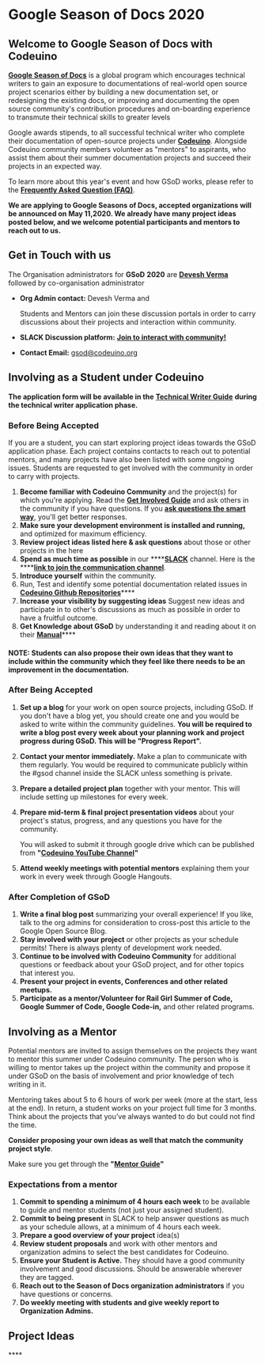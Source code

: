 # Google Season of Docs 2020

## Welcome to Google Season of Docs with Codeuino

[**Google Season of Docs**](https://developers.google.com/season-of-docs/) is a global program which encourages technical writers to gain an exposure to documentations of real-world open source project scenarios either by building a new documentation set, or redesigning the existing docs, or improving and documenting the open source community's contribution procedures and on-boarding experience to transmute their technical skills to greater levels

Google awards stipends, to all successful technical writer who complete their documentation of open-source projects under [**Codeuino**](http://www.codeuino.org/). Alongside Codeuino community members volunteer as "mentors" to aspirants, who assist them about their summer documentation projects and succeed their projects in an expected way.

To learn more about this year's event and how GSoD works, please refer to the [**Frequently Asked Question \(FAQ\)**](https://developers.google.com/season-of-docs/docs/faq).

**We are applying to Google Seasons of Docs, accepted organizations will be announced on May 11,2020. We already have many project ideas posted below, and we welcome potential participants and mentors to reach out to us.**

## **Get in Touch with us**

The Organisation administrators for **GSoD** **2020** are [**Devesh Verma**](https://github.com/devesh-verma) followed by co-organisation administrator

* **Org Admin contact:**  Devesh Verma and 

  Students and Mentors can join these discussion portals in order to carry discussions about their projects and interaction within community.

* **SLACK Discussion platform:** [**Join to interact with community!**](http://slack.codeuino.org)
* **Contact Email:** gsod@codeuino.org

## **Involving as a Student under Codeuino**

**The application form will be available in the** [**Technical Writer Guide**](https://developers.google.com/season-of-docs/docs/tech-writer-guide) **during the technical writer application phase.**

### Before Being Accepted

If you are a student, you can start exploring project ideas towards the GSoD application phase. Each project contains contacts to reach out to potential mentors, and many projects have also been listed with some ongoing issues. Students are requested to get involved with the community in order to carry with projects.

1. **Become familiar with Codeuino Community** and the project\(s\) for which you're applying.  Read the [**Get Involved Guide**](http://codeuino.org/getInvolved.html) and ask others in the community if you have questions. If you [**ask questions the smart way**](http://www.catb.org/~esr/faqs/smart-questions.html), you'll get better responses.
2. **Make sure your development environment is installed and running,** and optimized for maximum efficiency.
3. **Review project ideas listed here & ask questions** about those or other projects in the here
4. **Spend as much time as possible** in our ****[**SLACK**](http://codeuino.slack.com) channel. Here is the ****[**link to join the communication channel**](http://slack.codeuino.org).
5. **Introduce yourself** within the community.
6. Run, Test and identify some potential documentation related issues in [**Codeuino Github Repositories**](https://github.com/codeuino)\*\*\*\*
7. **Increase your visibility by suggesting ideas**  Suggest new ideas and participate in to other's discussions as much as possible in order to have a fruitful outcome.
8. **Get Knowledge about GSoD** by understanding it and reading about it on their [**Manual**](https://developers.google.com/season-of-docs/docs/tech-writer-guide)\*\*\*\*

#### **NOTE: Students can also propose their own ideas that they want to include within the community which they feel like there needs to be an improvement in the documentation.**

### After Being Accepted

1. **Set up a blog** for your work on open source projects, including GSoD. If you don't have a blog yet, you should create one and you would be asked to write within the community guidelines. **You will be required to write a blog post every week about your planning work and project progress during GSoD. This will be "Progress Report".**
2. **Contact your mentor immediately.** Make a plan to communicate with them regularly.  You would be required to communicate publicly within the \#gsod channel inside the SLACK unless something is private.
3. **Prepare a detailed project plan** together with your mentor. This will include setting up milestones for every week.
4. **Prepare mid-term & final project presentation videos** about your project's status, progress, and any questions you have for the community.

   You will asked to submit it through google drive which can be published from **"**[**Codeuino YouTube Channel**](https://www.youtube.com/channel/UCmC2EOPv_oyJIevTyzlZTDQ)**"**

5. **Attend weekly meetings with potential mentors** explaining them your work in every week through Google Hangouts.

### After Completion of GSoD

1. **Write a final blog post** summarizing your overall experience! If you like, talk to the org admins for consideration to cross-post this article to the Google Open Source Blog.
2. **Stay involved with your project** or other projects as your schedule permits! There is always plenty of development work needed.
3. **Continue to be involved with Codeuino Community** for additional questions or feedback about your GSoD project, and for other topics that interest you.
4. **Present your project in events, Conferences and other related meetups.**
5. **Participate as a mentor/Volunteer for Rail Girl Summer of Code, Google Summer of Code, Google Code-in,** and other related programs.

## **Involving as a Mentor**

Potential mentors are invited to assign themselves on the projects they want to mentor this summer under Codeuino community. The person who is willing to mentor takes up the project within the community and propose it under GSoD on the basis of involvement and prior knowledge of tech writing in it.

Mentoring takes about 5 to 6 hours of work per week \(more at the start, less at the end\). In return, a student works on your project full time for 3 months. Think about the projects that you’ve always wanted to do but could not find the time.

**Consider proposing your own ideas as well that match the community project style**.

Make sure you get through the **"**[**Mentor Guide**](https://developers.google.com/season-of-docs/docs/mentor-guide)**"**

### Expectations from a mentor

1. **Commit to spending a minimum of 4 hours each week** to be available to guide and mentor students \(not just your assigned student\).
2. **Commit to being present** in SLACK to help answer questions as much as your schedule allows, at a minimum of 4 hours each week.
3. **Prepare a good overview of your project** idea\(s\)
4. **Review student proposals** and work with other mentors and organization admins to select the best candidates for Codeuino.
5. **Ensure your Student is Active.** They should have a good community involvement and good discussions. Should be answerable wherever they are tagged.
6. **Reach out to the Season of Docs organization administrators** if you have questions or concerns.
7. **Do weekly meeting with students and give weekly report to Organization Admins.**

## **Project Ideas**

\*\*\*\*

